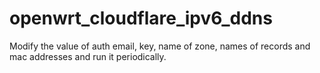 # openwrt_cloudflare_ipv6_ddns
Modify the value of auth email, key, name of zone, names of records and mac addresses and run it periodically.

